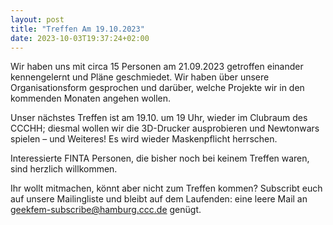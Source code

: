 ```yaml
---
layout: post
title: "Treffen Am 19.10.2023"
date: 2023-10-03T19:37:24+02:00
---
```


Wir haben uns mit circa 15 Personen am 21.09.2023 getroffen einander
kennengelernt und Pläne geschmiedet. Wir haben über unsere
Organisationsform gesprochen und darüber, welche Projekte wir in den
kommenden Monaten angehen wollen.

Unser nächstes Treffen ist am 19.10. um 19 Uhr, wieder im Clubraum des
CCCHH; diesmal wollen wir die 3D-Drucker ausprobieren und Newtonwars
spielen – und Weiteres!
Es wird wieder Maskenpflicht herrschen.

Interessierte FINTA Personen, die bisher noch bei keinem Treffen waren,
sind herzlich willkommen.

Ihr wollt mitmachen, könnt aber nicht zum Treffen kommen? Subscribt
euch auf unsere Mailingliste und bleibt auf dem Laufenden: eine leere
Mail an geekfem-subscribe@hamburg.ccc.de genügt.
